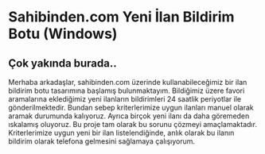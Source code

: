 # Sahibinden.com Yeni İlan Bildirim Botu (Windows)

<h2>Çok yakında burada..</h2>

Merhaba arkadaşlar, sahibinden.com üzerinde kullanabileceğimiz bir ilan bildirim botu tasarımına başlamış bulunmaktayım. Bildiğimiz üzere favori aramalarına eklediğimiz yeni ilanların bildirimleri 24 saatlik periyotlar ile gönderilmektedir. Bundan sebep kriterlerimize uygun ilanları manuel olarak aramak durumunda kalıyoruz. Ayrıca birçok yeni ilanı da daha göremeden ıskalamış oluyoruz. Bu proje tam olarak bu sorunu çözmeyi amaçlamaktadır. Kriterlerimize uygun yeni bir ilan listelendiğinde, anlık olarak bu ilanın bildirim olarak telefona gelmesini sağlamaya çalışıyorum. 



